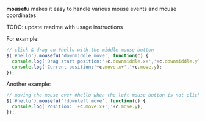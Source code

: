 **mousefu** makes it easy to handle various mouse events and mouse coordinates

TODO: update readme with usage instructions

For example:
  
```javascript
// click & drag on #hello with the middle mouse button
$('#hello').mousefu('downmiddle move', function(c) {
  console.log('Drag start position:'+c.downmiddle.x+','+c.downmiddle.y);
  console.log('Current position:'+c.move.x+','+c.move.y);
});
```

Another example:

```javascript
// moving the mouse over #hello when the left mouse button is not clicked down
$('#hello').mousefu('!downleft move', function(c) {
  console.log('Position: '+c.move.x+','+c.move.y);
});
```
